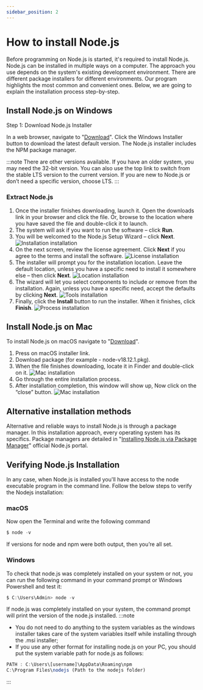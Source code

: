 ```yaml
---
sidebar_position: 2
---
```

# How to install Node.js

Before programming on Node.js is started, it's required to install Node.js. Node.js can be installed in multiple ways on a computer.
The approach you use depends on the system's existing development environment. There are different package installers for different environments. Our program highlights the most common and convenient ones. Below, we are going to explain the installation process step-by-step.

## Install Node.js on Windows
Step 1: Download Node.js Installer

In a web browser, navigate to "[Download](https://nodejs.org/en/download/)". Click the Windows Installer button to download the latest default version. The Node.js installer includes the NPM package manager.

:::note
There are other versions available. If you have an older system, you may need the 32-bit version. You can also use the top link to switch from the stable LTS version to the current version. If you are new to Node.js or don’t need a specific version, choose LTS.
:::

### Extract Node.js

1. Once the installer finishes downloading, launch it. Open the downloads link in your browser and click the file. Or, browse to the location where you have saved the file and double-click it to launch.
2. The system will ask if you want to run the software – click **Run**.
3. You will be welcomed to the Node.js Setup Wizard – click **Next**.
   ![Installation installation](img/installation/wizard.png)
4. On the next screen, review the license agreement. Click **Next** if you agree to the terms and install the software.
   ![License installation](img/installation/license.png)
5. The installer will prompt you for the installation location. Leave the default location, unless you have a specific need to install it somewhere else – then click **Next**.
   ![Location installation](img/installation/location.png)
6. The wizard will let you select components to include or remove from the installation. Again, unless you have a specific need, accept the defaults by clicking **Next**.
   ![Tools installation](img/installation/tools.png)
7. Finally, click the **Install** button to run the installer. When it finishes, click **Finish**.
   ![Process installation](img/installation/process.png)

## Install Node.js on Mac

To install Node.js on macOS navigate to "[Download](https://nodejs.org/en/download/)".

1. Press on macOS installer link. 
2. Download package (for example - node-v18.12.1.pkg). 
3. When the file finishes downloading, locate it in Finder and double-click on it.
   ![Mac installation](img/installation/mac.png)
4. Go through the entire installation process.
5. After installation completion, this window will show up, Now click on the “close” button.
   ![Mac installation](img/installation/mac2.png)

## Alternative installation methods 

Alternative and reliable ways to install Node.js is through a package manager. In this installation approach, every operating system has its specifics.
Package managers are detailed in "[Installing Node.js via Package Manager](https://nodejs.dev/en/download/package-manager/)" official Node.js portal.

## Verifying Node.js Installation
In any case, when Node.js is installed you'll have access to the node executable program in the command line. Follow the below steps to verify the Nodejs installation:

### macOS
Now open the Terminal and write the following command

```jsx
$ node -v
```

If versions for node and npm were both output, then you’re all set.

### Windows
To check that node.js was completely installed on your system or not, you can run the following command in your command prompt or Windows Powershell and test it:

```jsx
$ C:\Users\Admin> node -v
```
If node.js was completely installed on your system, the command prompt will print the version of the node.js installed.
:::note
- You do not need to do anything to the system variables as the windows installer takes care of the system variables itself while installing through the .msi installer;
- If you use any other format for installing node.js on your PC, you should put the system variable path for node.js as follows:

```jsx
PATH : C:\Users\[username]\AppData\Roaming\npm
C:\Program Files\nodejs (Path to the nodejs folder)
```
:::
